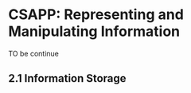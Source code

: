 # CSAPP: Representing and Manipulating Information


TO be continue

## 2.1 Information Storage 





